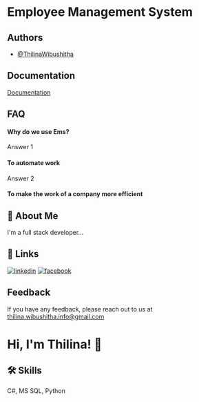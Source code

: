 # Employee Management System

## Authors

- [@ThilinaWibushitha](https://www.github.com/octokatherine)


## Documentation

[Documentation]()


## FAQ

#### Why do we use Ems?

Answer 1

#### To automate work

Answer 2
#### To make the work of a company more efficient

## 🚀 About Me
I'm a full stack developer...


## 🔗 Links
[![linkedin](https://img.shields.io/badge/linkedin-0A66C2?style=for-the-badge&logo=linkedin&logoColor=white)](https://www.linkedin.com/in/thilina-wibushitha-680265301/?utm_source=share&utm_campaign=share_via&utm_content=profile&utm_medium=android_app)
[![facebook](https://img.shields.io/badge/facebook-1DA1F2?style=for-the-badge&logo=facebook&logoColor=white)](https://www.facebook.com/profile.php?id=100092571216031&mibextid=kFxxJD)

## Feedback

If you have any feedback, please reach out to us at thilina.wibushitha.info@gmail.com


# Hi, I'm Thilina! 👋


## 🛠 Skills
C#, MS SQL, Python

